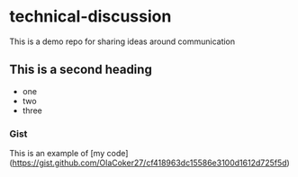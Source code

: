 # technical-discussion
This is a demo repo for sharing ideas around communication


## This is a second heading

* one
* two
* three


### Gist
This is an example of [my code] (https://gist.github.com/OlaCoker27/cf418963dc15586e3100d1612d725f5d)

